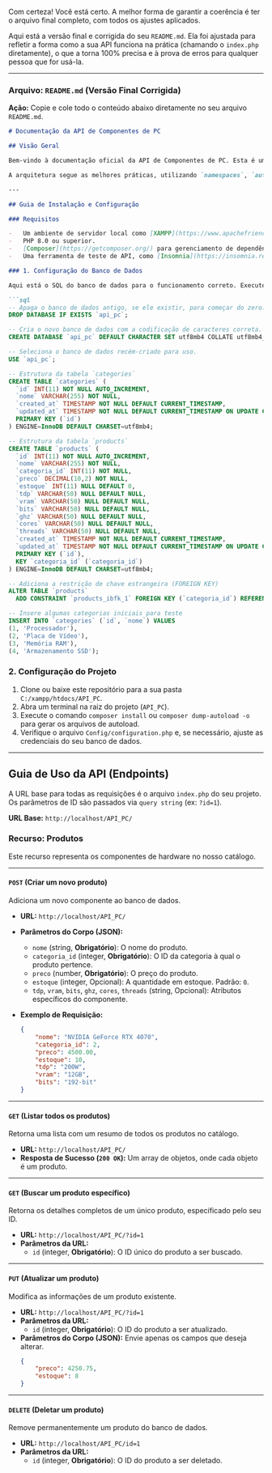 Com certeza! Você está certo. A melhor forma de garantir a coerência é ter o arquivo final completo, com todos os ajustes aplicados.

Aqui está a versão final e corrigida do seu `README.md`. Ela foi ajustada para refletir a forma como a sua API funciona na prática (chamando o `index.php` diretamente), o que a torna 100% precisa e à prova de erros para qualquer pessoa que for usá-la.

---

### **Arquivo: `README.md` (Versão Final Corrigida)**

**Ação:** Copie e cole todo o conteúdo abaixo diretamente no seu arquivo `README.md`.

```markdown
# Documentação da API de Componentes de PC

## Visão Geral

Bem-vindo à documentação oficial da API de Componentes de PC. Esta é uma API RESTful construída em PHP, projetada para gerenciar um catálogo de componentes de computador. A API permite a manipulação completa dos recursos de **Produtos** e **Categorias** através de operações CRUD (Create, Read, Update, Delete).

A arquitetura segue as melhores práticas, utilizando `namespaces`, `autoload` do Composer, uma estrutura Modelo-Controlador e um banco de dados relacional com chaves estrangeiras para garantir a integridade dos dados.

---

## Guia de Instalação e Configuração

### Requisitos

-   Um ambiente de servidor local como [XAMPP](https://www.apachefriends.org/index.html) (com Apache e MySQL em execução).
-   PHP 8.0 ou superior.
-   [Composer](https://getcomposer.org/) para gerenciamento de dependências.
-   Uma ferramenta de teste de API, como [Insomnia](https://insomnia.rest/) ou [Postman](https://www.postman.com/).

### 1. Configuração do Banco de Dados

Aqui está o SQL do banco de dados para o funcionamento correto. Execute este script na aba **SQL** do seu phpMyAdmin para criar o banco de dados `api_pc` e as tabelas `products` e `categories` com a estrutura necessária.

```sql
-- Apaga o banco de dados antigo, se ele existir, para começar do zero.
DROP DATABASE IF EXISTS `api_pc`;

-- Cria o novo banco de dados com a codificação de caracteres correta.
CREATE DATABASE `api_pc` DEFAULT CHARACTER SET utf8mb4 COLLATE utf8mb4_general_ci;

-- Seleciona o banco de dados recém-criado para uso.
USE `api_pc`;

-- Estrutura da tabela `categories`
CREATE TABLE `categories` (
  `id` INT(11) NOT NULL AUTO_INCREMENT,
  `nome` VARCHAR(255) NOT NULL,
  `created_at` TIMESTAMP NOT NULL DEFAULT CURRENT_TIMESTAMP,
  `updated_at` TIMESTAMP NOT NULL DEFAULT CURRENT_TIMESTAMP ON UPDATE CURRENT_TIMESTAMP,
  PRIMARY KEY (`id`)
) ENGINE=InnoDB DEFAULT CHARSET=utf8mb4;

-- Estrutura da tabela `products`
CREATE TABLE `products` (
  `id` INT(11) NOT NULL AUTO_INCREMENT,
  `nome` VARCHAR(255) NOT NULL,
  `categoria_id` INT(11) NOT NULL,
  `preco` DECIMAL(10,2) NOT NULL,
  `estoque` INT(11) NULL DEFAULT 0,
  `tdp` VARCHAR(50) NULL DEFAULT NULL,
  `vram` VARCHAR(50) NULL DEFAULT NULL,
  `bits` VARCHAR(50) NULL DEFAULT NULL,
  `ghz` VARCHAR(50) NULL DEFAULT NULL,
  `cores` VARCHAR(50) NULL DEFAULT NULL,
  `threads` VARCHAR(50) NULL DEFAULT NULL,
  `created_at` TIMESTAMP NOT NULL DEFAULT CURRENT_TIMESTAMP,
  `updated_at` TIMESTAMP NOT NULL DEFAULT CURRENT_TIMESTAMP ON UPDATE CURRENT_TIMESTAMP,
  PRIMARY KEY (`id`),
  KEY `categoria_id` (`categoria_id`)
) ENGINE=InnoDB DEFAULT CHARSET=utf8mb4;

-- Adiciona a restrição de chave estrangeira (FOREIGN KEY)
ALTER TABLE `products`
  ADD CONSTRAINT `products_ibfk_1` FOREIGN KEY (`categoria_id`) REFERENCES `categories` (`id`) ON DELETE RESTRICT ON UPDATE CASCADE;

-- Insere algumas categorias iniciais para teste
INSERT INTO `categories` (`id`, `nome`) VALUES
(1, 'Processador'),
(2, 'Placa de Vídeo'),
(3, 'Memória RAM'),
(4, 'Armazenamento SSD');
```

### 2. Configuração do Projeto

1.  Clone ou baixe este repositório para a sua pasta `C:/xampp/htdocs/API_PC`.
2.  Abra um terminal na raiz do projeto (`API_PC`).
3.  Execute o comando `composer install` ou `composer dump-autoload -o` para gerar os arquivos de autoload.
4.  Verifique o arquivo `Config/configuration.php` e, se necessário, ajuste as credenciais do seu banco de dados.

---

## Guia de Uso da API (Endpoints)

A URL base para todas as requisições é o arquivo `index.php` do seu projeto. Os parâmetros de ID são passados via `query string` (ex: `?id=1`).

**URL Base:** `http://localhost/API_PC/`

### **Recurso: Produtos**

Este recurso representa os componentes de hardware no nosso catálogo.

---

#### **`POST` (Criar um novo produto)**

Adiciona um novo componente ao banco de dados.

-   **URL:** `http://localhost/API_PC/`
-   **Parâmetros do Corpo (JSON):**
    -   `nome` (string, **Obrigatório**): O nome do produto.
    -   `categoria_id` (integer, **Obrigatório**): O ID da categoria à qual o produto pertence.
    -   `preco` (number, **Obrigatório**): O preço do produto.
    -   `estoque` (integer, Opcional): A quantidade em estoque. Padrão: `0`.
    -   `tdp`, `vram`, `bits`, `ghz`, `cores`, `threads` (string, Opcional): Atributos específicos do componente.

-   **Exemplo de Requisição:**
    ```json
    {
        "nome": "NVIDIA GeForce RTX 4070",
        "categoria_id": 2,
        "preco": 4500.00,
        "estoque": 10,
        "tdp": "200W",
        "vram": "12GB",
        "bits": "192-bit"
    }
    ```

---

#### **`GET` (Listar todos os produtos)**

Retorna uma lista com um resumo de todos os produtos no catálogo.

-   **URL:** `http://localhost/API_PC/`
-   **Resposta de Sucesso (`200 OK`):** Um array de objetos, onde cada objeto é um produto.

---

#### **`GET` (Buscar um produto específico)**

Retorna os detalhes completos de um único produto, especificado pelo seu ID.

-   **URL:** `http://localhost/API_PC/?id=1`
-   **Parâmetros da URL:**
    -   `id` (integer, **Obrigatório**): O ID único do produto a ser buscado.

---

#### **`PUT` (Atualizar um produto)**

Modifica as informações de um produto existente.

-   **URL:** `http://localhost/API_PC/?id=1`
-   **Parâmetros da URL:**
    -   `id` (integer, **Obrigatório**): O ID do produto a ser atualizado.
-   **Parâmetros do Corpo (JSON):** Envie apenas os campos que deseja alterar.
    ```json
    {
        "preco": 4250.75,
        "estoque": 8
    }
    ```

---

#### **`DELETE` (Deletar um produto)**

Remove permanentemente um produto do banco de dados.

-   **URL:** `http://localhost/API_PC/id=1`
-   **Parâmetros da URL:**
    -   `id` (integer, **Obrigatório**): O ID do produto a ser deletado.
